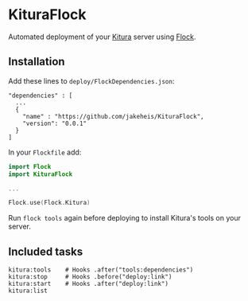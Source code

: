 # KituraFlock

Automated deployment of your [Kitura](https://github.com/IBM-Swift/Kitura) server using [Flock](https://github.com/jakeheis/Flock).

## Installation
Add these lines to `deploy/FlockDependencies.json`:
```
"dependencies" : [
  ...
  {
    "name" : "https://github.com/jakeheis/KituraFlock",
    "version": "0.0.1"
  }
]
```
In your `Flockfile` add:
```swift
import Flock
import KituraFlock

...

Flock.use(Flock.Kitura)
```
Run `flock tools` again before deploying to install Kitura's tools on your server.
## Included tasks
```
kitura:tools    # Hooks .after("tools:dependencies")
kitura:stop     # Hooks .before("deploy:link")
kitura:start    # Hooks .after("deploy:link")
kitura:list
```
